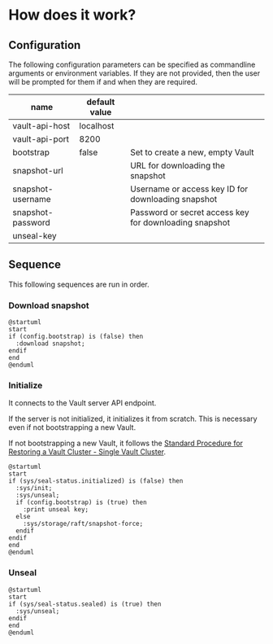 # How does it work?

## Configuration

The following configuration parameters can be specified as commandline arguments or environment variables.
If they are not provided, then the user will be prompted for them if and when they are required.

| name              | default value |                                                        |
|-------------------|---------------|--------------------------------------------------------|
| vault-api-host    | localhost     |                                                        |
| vault-api-port    | 8200          |                                                        |
| bootstrap         | false         | Set to create a new, empty Vault                       |
| snapshot-url      |               | URL for downloading the snapshot                       |
| snapshot-username |               | Username or access key ID for downloading snapshot     |
| snapshot-password |               | Password or secret access key for downloading snapshot |
| unseal-key        |               |                                                        |

## Sequence

This following sequences are run in order.

### Download snapshot

```plantuml
@startuml
start
if (config.bootstrap) is (false) then
  :download snapshot;
endif
end
@enduml
```

### Initialize

It connects to the Vault server API endpoint.

If the server is not initialized, it initializes it from scratch.
This is necessary even if not bootstrapping a new Vault.

If not bootstrapping a new Vault,
it follows the [Standard Procedure for Restoring a Vault Cluster - Single Vault Cluster](https://developer.hashicorp.com/vault/tutorials/standard-procedures/sop-restore#single-vault-cluster).

```plantuml
@startuml
start
if (sys/seal-status.initialized) is (false) then
  :sys/init;
  :sys/unseal;
  if (config.bootstrap) is (true) then
    :print unseal key;
  else
    :sys/storage/raft/snapshot-force;
  endif
endif
end
@enduml
```

### Unseal

```plantuml
@startuml
start
if (sys/seal-status.sealed) is (true) then
  :sys/unseal;
endif
end
@enduml
```
